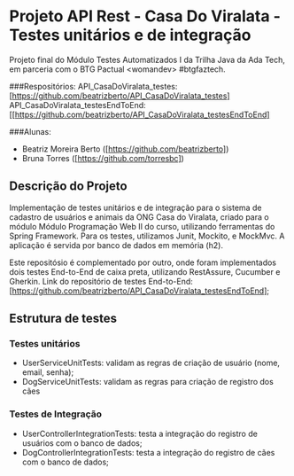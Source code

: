 # Projeto API Rest - Casa Do Viralata - Testes unitários e de integração

Projeto final do Módulo Testes Automatizados I da Trilha Java da Ada Tech, em parceria com o BTG Pactual &lt;womandev> #btgfaztech.

###Respositórios:
API_CasaDoViralata_testes: [https://github.com/beatrizberto/API_CasaDoViralata_testes]
API_CasaDoViralata_testesEndToEnd: [[https://github.com/beatrizberto/API_CasaDoViralata_testesEndToEnd]

###Alunas:
- Beatriz Moreira Berto ([https://github.com/beatrizberto])
- Bruna Torres ([https://github.com/torresbc])
  
## Descrição do Projeto

Implementação de testes unitários e de integração para o sistema de cadastro de usuários e animais da ONG Casa do Viralata, criado para o módulo Módulo Programação Web II do curso, utilizando ferramentas do Spring Framework.
Para os testes, utilizamos Junit, Mockito, e MockMvc. A aplicação é servida por banco de dados em memória (h2).

Este repositósio é complementado por outro, onde foram implementados dois testes End-to-End de caixa preta, utilizando RestAssure, Cucumber e Gherkin.
Link do repositório de testes End-to-End: [https://github.com/beatrizberto/API_CasaDoViralata_testesEndToEnd];

## Estrutura de testes

### Testes unitários
- UserServiceUnitTests: validam as regras de criação de usuário (nome, email, senha);
- DogServiceUnitTests: validam as regras para criação de registro dos cães


### Testes de Integração
- UserControllerIntegrationTests: testa a integração do registro de usuários com o banco de dados;
- DogControllerIntegrationTests: testa a integração do registro de cães com o banco de dados;



